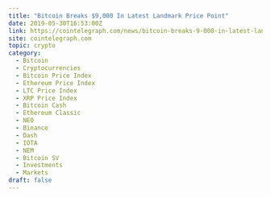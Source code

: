 ```yaml
---
title: "Bitcoin Breaks $9,000 In Latest Landmark Price Point"
date: 2019-05-30T16:53:00Z
link: https://cointelegraph.com/news/bitcoin-breaks-9-000-in-latest-landmark-price-point?utm_medium=RSS&utm_source=hune
site: cointelegraph.com
topic: crypto
category:
  - Bitcoin
  - Cryptocurrencies
  - Bitcoin Price Index
  - Ethereum Price Index
  - LTC Price Index
  - XRP Price Index
  - Bitcoin Cash
  - Ethereum Classic
  - NEO
  - Binance
  - Dash
  - IOTA
  - NEM
  - Bitcoin SV
  - Investments
  - Markets
draft: false
---
```

